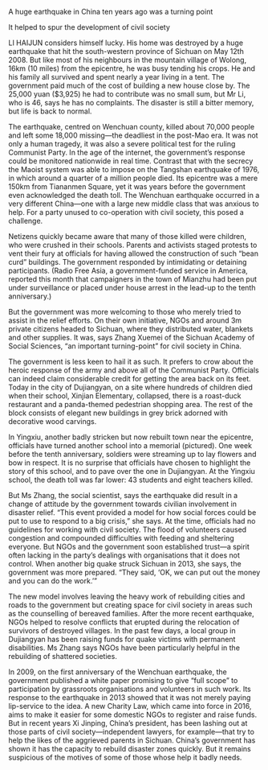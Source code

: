 A huge earthquake in China ten years ago was a turning point


It helped to spur the development of civil society


LI HAIJUN considers himself lucky. His home was destroyed by a huge earthquake that hit the south-western province of Sichuan on May 12th 2008. But like most of his neighbours in the mountain village of Wolong, 16km (10 miles) from the epicentre, he was busy tending his crops. He and his family all survived and spent nearly a year living in a tent. The government paid much of the cost of building a new house close by. The 25,000 yuan ($3,925) he had to contribute was no small sum, but Mr Li, who is 46, says he has no complaints. The disaster is still a bitter memory, but life is back to normal.


The earthquake, centred on Wenchuan county, killed about 70,000 people and left some 18,000 missing—the deadliest in the post-Mao era. It was not only a human tragedy, it was also a severe political test for the ruling Communist Party. In the age of the internet, the government’s response could be monitored nationwide in real time. Contrast that with the secrecy the Maoist system was able to impose on the Tangshan earthquake of 1976, in which around a quarter of a million people died. Its epicentre was a mere 150km from Tiananmen Square, yet it was years before the government even acknowledged the death toll. The Wenchuan earthquake occurred in a very different China—one with a large new middle class that was anxious to help. For a party unused to co-operation with civil society, this posed a challenge.


Netizens quickly became aware that many of those killed were children, who were crushed in their schools. Parents and activists staged protests to vent their fury at officials for having allowed the construction of such “bean curd” buildings. The government responded by intimidating or detaining participants. (Radio Free Asia, a government-funded service in America, reported this month that campaigners in the town of Mianzhu had been put under surveillance or placed under house arrest in the lead-up to the tenth anniversary.)



But the government was more welcoming to those who merely tried to assist in the relief efforts. On their own initiative, NGOs and around 3m private citizens headed to Sichuan, where they distributed water, blankets and other supplies. It was, says Zhang Xuemei of the Sichuan Academy of Social Sciences, “an important turning-point” for civil society in China.



The government is less keen to hail it as such. It prefers to crow about the heroic response of the army and above all of the Communist Party. Officials can indeed claim considerable credit for getting the area back on its feet. Today in the city of Dujiangyan, on a site where hundreds of children died when their school, Xinjian Elementary, collapsed, there is a roast-duck restaurant and a panda-themed pedestrian shopping area. The rest of the block consists of elegant new buildings in grey brick adorned with decorative wood carvings.



In Yingxiu, another badly stricken but now rebuilt town near the epicentre, officials have turned another school into a memorial (pictured). One week before the tenth anniversary, soldiers were streaming up to lay flowers and bow in respect. It is no surprise that officials have chosen to highlight the story of this school, and to pave over the one in Dujiangyan. At the Yingxiu school, the death toll was far lower: 43 students and eight teachers killed.



But Ms Zhang, the social scientist, says the earthquake did result in a change of attitude by the government towards civilian involvement in disaster relief. “This event provided a model for how social forces could be put to use to respond to a big crisis,” she says. At the time, officials had no guidelines for working with civil society. The flood of volunteers caused congestion and compounded difficulties with feeding and sheltering everyone. But NGOs and the government soon established trust—a spirit often lacking in the party’s dealings with organisations that it does not control. When another big quake struck Sichuan in 2013, she says, the government was more prepared. “They said, ‘OK, we can put out the money and you can do the work.’”



The new model involves leaving the heavy work of rebuilding cities and roads to the government but creating space for civil society in areas such as the counselling of bereaved families. After the more recent earthquake, NGOs helped to resolve conflicts that erupted during the relocation of survivors of destroyed villages. In the past few days, a local group in Dujiangyan has been raising funds for quake victims with permanent disabilities. Ms Zhang says NGOs have been particularly helpful in the rebuilding of shattered societies.



In 2009, on the first anniversary of the Wenchuan earthquake, the government published a white paper promising to give “full scope” to participation by grassroots organisations and volunteers in such work. Its response to the earthquake in 2013 showed that it was not merely paying lip-service to the idea. A new Charity Law, which came into force in 2016, aims to make it easier for some domestic NGOs to register and raise funds. But in recent years Xi Jinping, China’s president, has been lashing out at those parts of civil society—independent lawyers, for example—that try to help the likes of the aggrieved parents in Sichuan. China’s government has shown it has the capacity to rebuild disaster zones quickly. But it remains suspicious of the motives of some of those whose help it badly needs.
